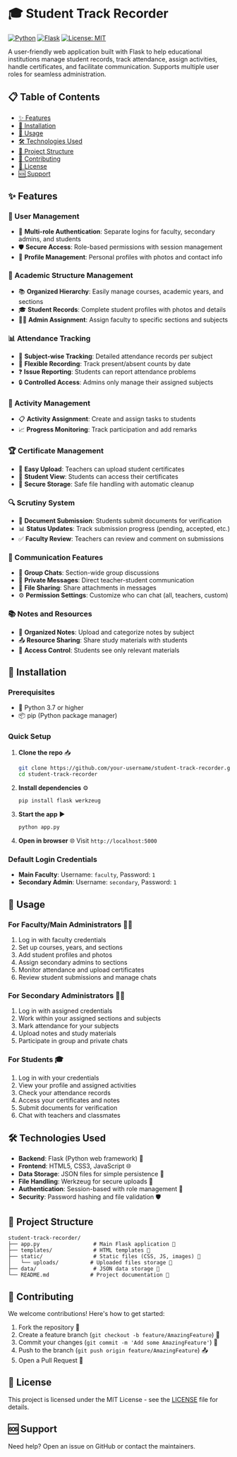 # 🎓 Student Track Recorder

[![Python](https://img.shields.io/badge/Python-3.7+-blue.svg)](https://www.python.org/)
[![Flask](https://img.shields.io/badge/Flask-2.0+-lightgrey.svg)](https://flask.palletsprojects.com/)
[![License: MIT](https://img.shields.io/badge/License-MIT-yellow.svg)](https://opensource.org/licenses/MIT)

A user-friendly web application built with Flask to help educational institutions manage student records, track attendance, assign activities, handle certificates, and facilitate communication. Supports multiple user roles for seamless administration.

## 📋 Table of Contents
- [✨ Features](#-features)
- [🚀 Installation](#-installation)
- [📖 Usage](#-usage)
- [🛠️ Technologies Used](#%EF%B8%8F-technologies-used)
- [📁 Project Structure](#-project-structure)
- [🤝 Contributing](#-contributing)
- [📄 License](#-license)
- [🆘 Support](#-support)

## ✨ Features

### 👥 User Management
- 🔐 **Multi-role Authentication**: Separate logins for faculty, secondary admins, and students
- 🛡️ **Secure Access**: Role-based permissions with session management
- 👤 **Profile Management**: Personal profiles with photos and contact info

### 🏫 Academic Structure Management
- 📚 **Organized Hierarchy**: Easily manage courses, academic years, and sections
- 🎓 **Student Records**: Complete student profiles with photos and details
- 👨‍🏫 **Admin Assignment**: Assign faculty to specific sections and subjects

### 📊 Attendance Tracking
- 📝 **Subject-wise Tracking**: Detailed attendance records per subject
- 📅 **Flexible Recording**: Track present/absent counts by date
- ❓ **Issue Reporting**: Students can report attendance problems
- 🔒 **Controlled Access**: Admins only manage their assigned subjects

### 🎯 Activity Management
- 📋 **Activity Assignment**: Create and assign tasks to students
- 📈 **Progress Monitoring**: Track participation and add remarks

### 🏆 Certificate Management
- 📄 **Easy Upload**: Teachers can upload student certificates
- 👀 **Student View**: Students can access their certificates
- 💾 **Secure Storage**: Safe file handling with automatic cleanup

### 🔍 Scrutiny System
- 📑 **Document Submission**: Students submit documents for verification
- 📊 **Status Updates**: Track submission progress (pending, accepted, etc.)
- ✅ **Faculty Review**: Teachers can review and comment on submissions

### 💬 Communication Features
- 👥 **Group Chats**: Section-wide group discussions
- 💌 **Private Messages**: Direct teacher-student communication
- 📎 **File Sharing**: Share attachments in messages
- ⚙️ **Permission Settings**: Customize who can chat (all, teachers, custom)

### 📚 Notes and Resources
- 📖 **Organized Notes**: Upload and categorize notes by subject
- 📤 **Resource Sharing**: Share study materials with students
- 🔐 **Access Control**: Students see only relevant materials

## 🚀 Installation

### Prerequisites
- 🐍 Python 3.7 or higher
- 📦 pip (Python package manager)

### Quick Setup
1. **Clone the repo** 📥
   ```bash
   git clone https://github.com/your-username/student-track-recorder.git
   cd student-track-recorder
   ```

2. **Install dependencies** ⚙️
   ```bash
   pip install flask werkzeug
   ```

3. **Start the app** ▶️
   ```bash
   python app.py
   ```

4. **Open in browser** 🌐
   Visit `http://localhost:5000`

### Default Login Credentials
- **Main Faculty**: Username: `faculty`, Password: `1`
- **Secondary Admin**: Username: `secondary`, Password: `1`

## 📖 Usage

### For Faculty/Main Administrators 👨‍🏫
1. Log in with faculty credentials
2. Set up courses, years, and sections
3. Add student profiles and photos
4. Assign secondary admins to sections
5. Monitor attendance and upload certificates
6. Review student submissions and manage chats

### For Secondary Administrators 👩‍🏫
1. Log in with assigned credentials
2. Work within your assigned sections and subjects
3. Mark attendance for your subjects
4. Upload notes and study materials
5. Participate in group and private chats

### For Students 🎓
1. Log in with your credentials
2. View your profile and assigned activities
3. Check your attendance records
4. Access your certificates and notes
5. Submit documents for verification
6. Chat with teachers and classmates

## 🛠️ Technologies Used

- **Backend**: Flask (Python web framework) 🐍
- **Frontend**: HTML5, CSS3, JavaScript 🌐
- **Data Storage**: JSON files for simple persistence 💾
- **File Handling**: Werkzeug for secure uploads 📁
- **Authentication**: Session-based with role management 🔐
- **Security**: Password hashing and file validation 🛡️

## 📁 Project Structure

```
student-track-recorder/
├── app.py                 # Main Flask application 🚀
├── templates/             # HTML templates 📄
├── static/                # Static files (CSS, JS, images) 🎨
│   └── uploads/          # Uploaded files storage 📎
├── data/                  # JSON data storage 💾
└── README.md             # Project documentation 📖
```

## 🤝 Contributing

We welcome contributions! Here's how to get started:

1. Fork the repository 🍴
2. Create a feature branch (`git checkout -b feature/AmazingFeature`) 🌿
3. Commit your changes (`git commit -m 'Add some AmazingFeature'`) 💾
4. Push to the branch (`git push origin feature/AmazingFeature`) 📤
5. Open a Pull Request 🔄

## 📄 License

This project is licensed under the MIT License - see the [LICENSE](LICENSE) file for details.

## 🆘 Support

Need help? Open an issue on GitHub or contact the maintainers.

